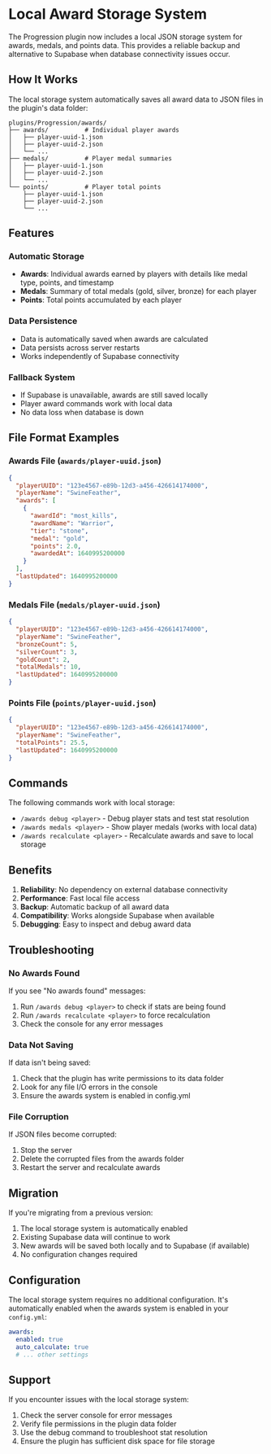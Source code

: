 # Local Award Storage System

The Progression plugin now includes a local JSON storage system for awards, medals, and points data. This provides a reliable backup and alternative to Supabase when database connectivity issues occur.

## How It Works

The local storage system automatically saves all award data to JSON files in the plugin's data folder:

```
plugins/Progression/awards/
├── awards/          # Individual player awards
│   ├── player-uuid-1.json
│   ├── player-uuid-2.json
│   └── ...
├── medals/          # Player medal summaries
│   ├── player-uuid-1.json
│   ├── player-uuid-2.json
│   └── ...
└── points/          # Player total points
    ├── player-uuid-1.json
    ├── player-uuid-2.json
    └── ...
```

## Features

### Automatic Storage
- **Awards**: Individual awards earned by players with details like medal type, points, and timestamp
- **Medals**: Summary of total medals (gold, silver, bronze) for each player
- **Points**: Total points accumulated by each player

### Data Persistence
- Data is automatically saved when awards are calculated
- Data persists across server restarts
- Works independently of Supabase connectivity

### Fallback System
- If Supabase is unavailable, awards are still saved locally
- Player award commands work with local data
- No data loss when database is down

## File Format Examples

### Awards File (`awards/player-uuid.json`)
```json
{
  "playerUUID": "123e4567-e89b-12d3-a456-426614174000",
  "playerName": "SwineFeather",
  "awards": [
    {
      "awardId": "most_kills",
      "awardName": "Warrior",
      "tier": "stone",
      "medal": "gold",
      "points": 2.0,
      "awardedAt": 1640995200000
    }
  ],
  "lastUpdated": 1640995200000
}
```

### Medals File (`medals/player-uuid.json`)
```json
{
  "playerUUID": "123e4567-e89b-12d3-a456-426614174000",
  "playerName": "SwineFeather",
  "bronzeCount": 5,
  "silverCount": 3,
  "goldCount": 2,
  "totalMedals": 10,
  "lastUpdated": 1640995200000
}
```

### Points File (`points/player-uuid.json`)
```json
{
  "playerUUID": "123e4567-e89b-12d3-a456-426614174000",
  "playerName": "SwineFeather",
  "totalPoints": 25.5,
  "lastUpdated": 1640995200000
}
```

## Commands

The following commands work with local storage:

- `/awards debug <player>` - Debug player stats and test stat resolution
- `/awards medals <player>` - Show player medals (works with local data)
- `/awards recalculate <player>` - Recalculate awards and save to local storage

## Benefits

1. **Reliability**: No dependency on external database connectivity
2. **Performance**: Fast local file access
3. **Backup**: Automatic backup of all award data
4. **Compatibility**: Works alongside Supabase when available
5. **Debugging**: Easy to inspect and debug award data

## Troubleshooting

### No Awards Found
If you see "No awards found" messages:

1. Run `/awards debug <player>` to check if stats are being found
2. Run `/awards recalculate <player>` to force recalculation
3. Check the console for any error messages

### Data Not Saving
If data isn't being saved:

1. Check that the plugin has write permissions to its data folder
2. Look for any file I/O errors in the console
3. Ensure the awards system is enabled in config.yml

### File Corruption
If JSON files become corrupted:

1. Stop the server
2. Delete the corrupted files from the awards folder
3. Restart the server and recalculate awards

## Migration

If you're migrating from a previous version:

1. The local storage system is automatically enabled
2. Existing Supabase data will continue to work
3. New awards will be saved both locally and to Supabase (if available)
4. No configuration changes required

## Configuration

The local storage system requires no additional configuration. It's automatically enabled when the awards system is enabled in your `config.yml`:

```yaml
awards:
  enabled: true
  auto_calculate: true
  # ... other settings
```

## Support

If you encounter issues with the local storage system:

1. Check the server console for error messages
2. Verify file permissions in the plugin data folder
3. Use the debug command to troubleshoot stat resolution
4. Ensure the plugin has sufficient disk space for file storage 